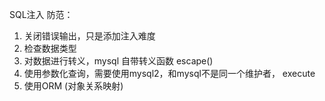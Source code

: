 SQL注入
防范：
1. 关闭错误输出，只是添加注入难度
2. 检查数据类型
3. 对数据进行转义，mysql 自带转义函数 escape()
4. 使用参数化查询，需要使用mysql2，和mysql不是同一个维护者， execute
5. 使用ORM (对象关系映射)